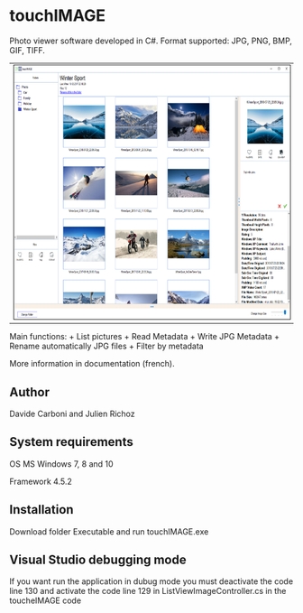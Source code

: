 # touchIMAGE
Photo viewer software developed in C#. Format supported: JPG, PNG, BMP, GIF, TIFF.
<table>
  <tr>
    <td>
      <img src="/Screenshot/TouchImagePresentation.PNG" height="450px" border="1px solid black">
    </td>
  </tr>
</table>
Main functions:
+ List pictures
+ Read Metadata
+ Write JPG Metadata
+ Rename automatically JPG files
+ Filter by metadata

More information in documentation (french).
## Author
Davide Carboni and Julien Richoz
## System requirements
OS MS Windows 7, 8 and 10

Framework 4.5.2
## Installation
Download folder Executable and run touchIMAGE.exe

## Visual Studio debugging mode
If you want run the application in dubug mode you must deactivate the code line 130 and activate the code line 129 in ListViewImageController.cs in the toucheIMAGE code
